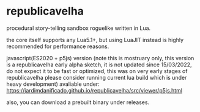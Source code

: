 # republicavelha

procedural story-telling sandbox roguelike written in Lua.



the core itself supports any Lua5.1+, but using LuaJIT instead is highly recommended for performance reasons.


javascript(ES2020 + p5js) version (note this is mostruary only, this version is a republicavelha early alpha sketch, it is not updated since 15/03/2022, do not expect it to be fast or optimized, this was on very early stages of republicavelha please consider running current lua build which is under heavy development) avaliable under:
https://jardimdanificado.github.io/republicavelha/src/viewer/p5js.html

also, you can download a prebuilt binary under releases.
